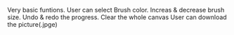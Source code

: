 Very basic funtions. 
User can select Brush color.
Increas & decrease brush size.
Undo & redo the progress.
Clear the whole canvas
User can download the picture(.jpge)
